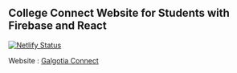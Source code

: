 ## College Connect Website for Students with Firebase and React
[![Netlify Status](https://api.netlify.com/api/v1/badges/5d74b0ed-c3b9-4c77-8229-a54f6eb4b0f7/deploy-status)](https://app.netlify.com/sites/nervous-swirles-ee977f/deploys)

Website : [Galgotia Connect][1]

[1]: http://galgotiaconnect.social  "Galgotia Connect"
